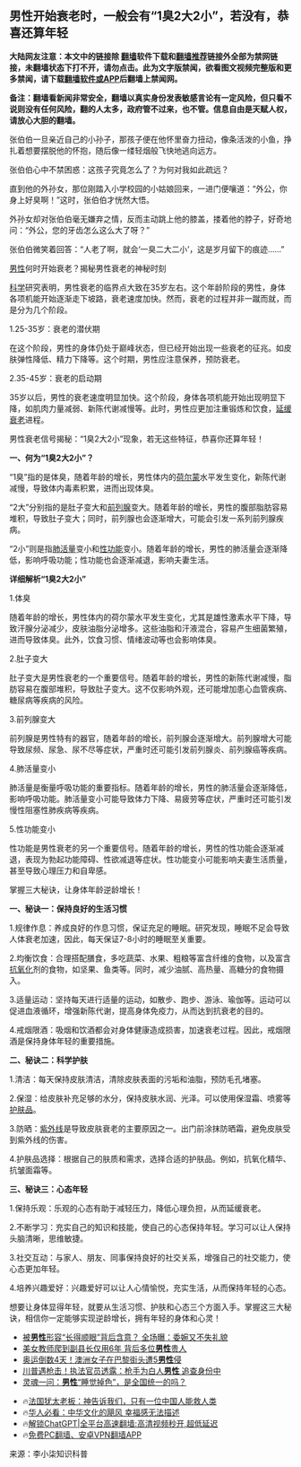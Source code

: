  <!-- 面包屑导航 --> <h2>男性开始衰老时，一般会有“1臭2大2小”，若没有，恭喜还算年轻</h2> <p class="notice"><b>大陆网友注意：本文中的链接除 <a href="https://github.com/bannedbook/fanqiang" >翻墙</a>软件下载和<a href="https://github.com/killgcd/justmysocks/blob/master/README.md">翻墙推荐</a>链接外全部为禁网链接，未翻墙状态下打不开，请勿点击。此为文字版禁闻，欲看图文视频完整版和更多禁闻，请下载<a href="https://github.com/bannedbook/fanqiang">翻墙软件或APP</a>后翻墙上禁闻网。</p><p>备注：翻墙看新闻非常安全，翻墙以真实身份发表敏感言论有一定风险，但只看不说则没有任何风险，翻的人太多，政府管不过来，也不管。信息自由是天赋人权，请放心大胆的翻墙。</b></p>  <div class="entry"> <p>张伯伯一旦亲近自己的小孙子，那孩子便在他怀里奋力扭动，像条活泼的小鱼，挣扎着想要摆脱他的怀抱，随后像一缕轻烟般飞快地逃向远方。</p> <p>张伯伯心中不禁困惑：这孩子究竟怎么了？为何对我如此疏远？</p> <p>直到他的外孙女，那位刚踏入小学校园的小姑娘回来，一进门便嚷道：“外公，你身上好臭啊！”这时，张伯伯才恍然大悟。</p> <p>外孙女却对张伯伯毫无嫌弃之情，反而主动跳上他的膝盖，搂着他的脖子，好奇地问：“外公，您的牙齿怎么这么大了呀？”</p> <p>张伯伯微笑着回答：“人老了啊，就会‘一臭二大二小’，这是岁月留下的痕迹……”</p> <p><a href="https://www.bannedbook.org/bnews/tag/%E7%94%B7%E6%80%A7/" class="st_tag internal_tag" rel="tag" title="标签 男性 下的日志">男性</a>何时开始衰老？揭秘男性衰老的神秘时刻</p> <p><span class='wp_keywordlink'><a href="https://www.bannedbook.org/forum11/topic309.html" title="禁片：“科学”的棍子" target="_blank">科学</a></span>研究表明，男性衰老的临界点大致在35岁左右。这个年龄阶段的男性，身体各项机能开始逐渐走下坡路，衰老速度加快。然而，衰老的过程并非一蹴而就，而是分为几个阶段。</p> <p>1.25-35岁：衰老的潜伏期</p> <p>在这个阶段，男性的身体仍处于巅峰状态，但已经开始出现一些衰老的征兆。如皮肤弹性降低、精力下降等。这个时期，男性应注意保养，预防衰老。</p> <p>2.35-45岁：衰老的启动期</p> <p>35岁以后，男性的衰老速度明显加快。这个阶段，身体各项机能开始出现明显下降，如肌肉力量减弱、新陈代谢减慢等。此时，男性应更加注重锻炼和饮食，<a href="https://www.bannedbook.org/bnews/tag/%E5%BB%B6%E7%BC%93%E8%A1%B0%E8%80%81/" class="st_tag internal_tag" rel="tag" title="标签 延缓衰老 下的日志">延缓衰老</a>进程。</p>  <p>男性衰老信号揭秘：“1臭2大2小”现象，若无这些特征，恭喜你还算年轻！</p> <p><strong>一、何为“1臭2大2小”？</strong></p> <p>“1臭”指的是体臭，随着年龄的增长，男性体内的<a href="https://www.bannedbook.org/bnews/tag/%e8%8d%b7%e5%b0%94%e8%92%99/" class="st_tag internal_tag" rel="tag" title="标签 荷尔蒙 下的日志">荷尔蒙</a>水平发生变化，新陈代谢减慢，导致体内毒素积累，进而出现体臭。</p> <p>“2大”分别指的是肚子变大和<a href="https://www.bannedbook.org/bnews/tag/%E5%89%8D%E5%88%97%E8%85%BA/" class="st_tag internal_tag" rel="tag" title="标签 前列腺 下的日志">前列腺</a>变大。随着年龄的增长，男性的腹部脂肪容易堆积，导致肚子变大；同时，前列腺也会逐渐增大，可能会引发一系列前列腺疾病。</p> <p>“2小”则是指<a href="https://www.bannedbook.org/bnews/tag/%E8%82%BA%E6%B4%BB%E9%87%8F/" class="st_tag internal_tag" rel="tag" title="标签 肺活量 下的日志">肺活量</a>变小和<a href="https://www.bannedbook.org/bnews/tag/%E6%80%A7%E5%8A%9F%E8%83%BD/" class="st_tag internal_tag" rel="tag" title="标签 性功能 下的日志">性功能</a>变小。随着年龄的增长，男性的肺活量会逐渐降低，影响呼吸功能；性功能也会逐渐减退，影响夫妻生活。</p> <p><strong>详细解析“1臭2大2小”</strong></p> <p>1.体臭</p> <p>随着年龄的增长，男性体内的荷尔蒙水平发生变化，尤其是雄性激素水平下降，导致汗腺分泌减少，皮肤油脂分泌增多。这些油脂和汗液混合，容易产生细菌繁殖，进而导致体臭。此外，饮食习惯、情绪波动等也会影响体臭。</p> <p>2.肚子变大</p> <p>肚子变大是男性衰老的一个重要信号。随着年龄的增长，男性的新陈代谢减慢，脂肪容易在腹部堆积，导致肚子变大。这不仅影响外观，还可能增加患心血管疾病、糖尿病等疾病的风险。</p> <p>3.前列腺变大</p>  <p>前列腺是男性特有的器官，随着年龄的增长，前列腺会逐渐增大。前列腺增大可能导致尿频、尿急、尿不尽等症状，严重时还可能引发前列腺炎、前列腺癌等疾病。</p> <p>4.肺活量变小</p> <p>肺活量是衡量呼吸功能的重要指标。随着年龄的增长，男性的肺活量会逐渐降低，影响呼吸功能。肺活量变小可能导致体力下降、易疲劳等症状，严重时还可能引发慢性阻塞性肺疾病等疾病。</p> <p>5.性功能变小</p> <p>性功能是男性衰老的另一个重要信号。随着年龄的增长，男性的性功能会逐渐减退，表现为勃起功能障碍、性欲减退等症状。性功能变小可能影响夫妻生活质量，甚至导致心理压力和自卑感。</p> <p>掌握三大秘诀，让身体年龄逆龄增长！</p> <p><strong>一、秘诀一：保持良好的生活习惯</strong></p> <p>1.规律作息：养成良好的作息习惯，保证充足的睡眠。研究发现，睡眠不足会导致人体衰老加速，因此，每天保证7-8小时的睡眠至关重要。</p> <p>2.均衡饮食：合理搭配膳食，多吃蔬菜、水果、粗粮等富含纤维的食物，以及富含<a href="https://www.bannedbook.org/bnews/tag/%E6%8A%97%E6%B0%A7%E5%8C%96/" class="st_tag internal_tag" rel="tag" title="标签 抗氧化 下的日志">抗氧化</a>剂的食物，如坚果、鱼类等。同时，减少油腻、高热量、高糖分的食物摄入。</p> <p>3.适量运动：坚持每天进行适量的运动，如散步、跑步、游泳、瑜伽等。运动可以促进血液循环，增强新陈代谢，提高身体免疫力，从而达到抗衰老的目的。</p> <p>4.戒烟限酒：吸烟和饮酒都会对身体健康造成损害，加速衰老过程。因此，戒烟限酒是保持身体年轻的重要措施。</p>  <p><strong>二、秘诀二：科学护肤</strong></p> <p>1.清洁：每天保持皮肤清洁，清除皮肤表面的污垢和油脂，预防毛孔堵塞。</p> <p>2.保湿：给皮肤补充足够的水分，保持皮肤水润、光泽。可以使用保湿霜、喷雾等<a href="https://www.bannedbook.org/bnews/tag/%E6%8A%A4%E8%82%A4%E5%93%81/" class="st_tag internal_tag" rel="tag" title="标签 护肤品 下的日志">护肤品</a>。</p> <p>3.防晒：<a href="https://www.bannedbook.org/bnews/tag/%E7%B4%AB%E5%A4%96%E7%BA%BF/" class="st_tag internal_tag" rel="tag" title="标签 紫外线 下的日志">紫外线</a>是导致皮肤衰老的主要原因之一。出门前涂抹防晒霜，避免皮肤受到紫外线的伤害。</p> <p>4.护肤品选择：根据自己的肤质和需求，选择合适的护肤品。例如，抗氧化精华、抗皱面霜等。</p> <p><strong>三、秘诀三：心态年轻</strong></p> <p>1.保持乐观：乐观的心态有助于减轻压力，降低心理负担，从而延缓衰老。</p> <p>2.不断学习：充实自己的知识和技能，使自己的心态保持年轻。学习可以让人保持头脑清晰，思维敏捷。</p> <p>3.社交互动：与家人、朋友、同事保持良好的社交关系，增强自己的社交能力，使心态更加年轻。</p> <p>4.培养兴趣爱好：兴趣爱好可以让人心情愉悦，充实生活，从而保持年轻的心态。</p> <p>想要让身体显得年轻，就要从生活习惯、护肤和心态三个方面入手。掌握这三大秘诀，相信你一定能够实现逆龄增长，拥有年轻的身体和心灵！</p>  <!--<div id="taboola-mid-1"></div>--><ul class='op-related-articles' title='相关阅读'> <li><a href='https://www.bannedbook.org/bnews/funmedia/20240810/2072897.html' target='_blank'>被<b>男性</b>形容“长得顺眼”背后含意？ 全场曝：委婉又不失礼貌</a></li> <li><a href='https://www.bannedbook.org/bnews/cnnews/20240809/2072406.html' target='_blank'>美女教师爬到副县长仅用6年 背后多位<b>男性</b>贵人</a></li> <li><a href='https://www.bannedbook.org/bnews/worldnews/20240723/2065916.html' target='_blank'>奥运倒数4天！澳洲女子在巴黎街头遭5<b>男性</b>侵</a></li> <li><a href='https://www.bannedbook.org/bnews/cnnews/20240714/2061957.html' target='_blank'>川普遇枪击！执法官员透露：枪手为白人<b>男性</b> 追查身份中</a></li> <li><a href='https://www.bannedbook.org/bnews/funmedia/20240705/2058469.html' target='_blank'>灵魂一问：<b>男性</b>“睡觉掉色”，是全国统一的吗？</a></li> </ul> <ul class="texttj"> <li>🔥<a href="https://www.bannedbook.org/bnews/ssgc/20230219/1850782.html" target="_blank">法国犹太老板：神告诉我们，只有一位中国人能救人类</a></li> <li>🔥<a href="https://www.bannedbook.org/bnews/comments/20220220/1694796.html" target="_blank">华人必看：中华文化的飓风 幸福感无法描述</a></li> <li>🔥<a href="https://github.com/bannedbook/fanqiang/wiki/V2ray%E6%9C%BA%E5%9C%BA" target="_blank">解锁ChatGPT|全平台高速翻墙:高清视频秒开,超低延迟</a></li> <li>🔥<a href="https://github.com/bannedbook/fanqiang/wiki/%E7%A6%81%E9%97%BB%E7%BD%91%E5%AE%89%E5%8D%93%E7%BF%BB%E5%A2%99%E6%96%B0%E9%97%BBAPP" target="_blank">免费PC翻墙、安卓VPN翻墙APP</a></li> </ul><p class="src-info">来源：李小柒知识科普 </p><a name='sharetosocial'></a> <div style="margin-bottom:5px;padding-bottom:5px;clear:both"> <div id="archive-pix-1" class="banner-ads"> <!-- AuctionX Display platform tag START --> <div id="27602x728x90x621x_ADSLOT1" clicktrack="%%CLICK_URL_ESC%%"></div>  <!-- AuctionX Display platform tag END --> </div> <div id="archive-pix-2" class="banner-ads"> <!-- AuctionX Display platform tag START --> <div id="27556x300x250x621x_ADSLOT1" clicktrack="%%CLICK_URL_ESC%%" style="margin:0 auto;text-align:center"></div>  <!-- AuctionX Display platform tag END --> </div> </div>  <div id="archive-pix-1" class="banner-ads"> <!-- AuctionX Display platform tag START --> <div id="27603x728x90x621x_ADSLOT1" clicktrack="%%CLICK_URL_ESC%%"></div>  <!-- AuctionX Display platform tag END --> </div> </div><!--END ENTRY--> 